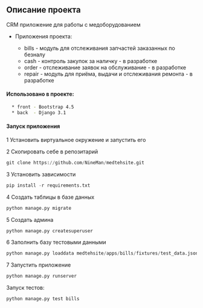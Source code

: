 ##  Описание проекта 

CRM приложение для работы с медоборудованием


  - Приложения проекта:
  
    - bills - модуль для отслеживания запчастей заказанных по безналу
    - cash - контроль закупок за наличку - в разработке
    - order - отслеживание заявок на обслуживание - в разработке
    - repair - модуль для приёма, выдачи и отслеживания ремонта - в разработке

#### Использовано в проекте:

```bash
  * front - Bootstrap 4.5
  * back  - Django 3.1
```

#### Запуск приложения

1 Установить виртуальное окружение и запустить его

2 Скопировать себе в репозитарий 

```python
git clone https://github.com/NineMan/medtehsite.git
```

3 Установить зависимости
  
```python
pip install -r requirements.txt
```
    
4 Создать таблицы в базе данных 
  
```python
python manage.py migrate
```
    
5 Создать админа
  
```python
python manage.py createsuperuser
```
    
6 Заполнить базу тестовыми данными
  
```python
python manage.py loaddata medtehsite/apps/bills/fixtures/test_data.json
``` 

7 Запустить приложение
  
```python
python manage.py runserver
```

Запуск тестов:

```python
python manage.py test bills
```

